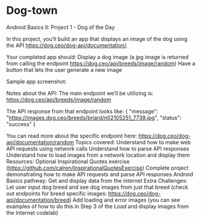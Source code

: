 # Dog-town

Android Basics II: Project 1 - Dog of the Day

In this project, you’ll build an app that displays an image of the dog using the API https://dog.ceo/dog-api/documentation/.

Your completed app should:
Display a dog image (a jpg image is returned from calling the endpoint https://dog.ceo/api/breeds/image/random)
Have a button that lets the user generate a new image

Sample app screenshot:


Notes about the API:
The main endpoint we’ll be utilizing is: https://dog.ceo/api/breeds/image/random 

The API response from that endpoint looks like:
{
    "message": "https://images.dog.ceo/breeds/briard/n02105251_7738.jpg",
    "status": "success"
}

You can read more about the specific endpoint here: https://dog.ceo/dog-api/documentation/random 
Topics covered:
Understand how to make web API requests using network calls
Understand how to parse API responses 
Understand how to load images from a network location and display them
Resources:
Optional Inspirational Quotes exercise (https://github.com/calren/InspirationalQuotesExercise)
Complete project demonstrating how to make API requests and parse API responses
Android Basics pathway: Get and display data from the internet
Extra Challenges:
Let user input dog breed and see dog images from just that breed (check out endpoints for breed specific images: ​​https://dog.ceo/dog-api/documentation/breed)
Add loading and error images (you can see examples of how to do this in Step 3 of the Load and display images from the Internet codelab)
